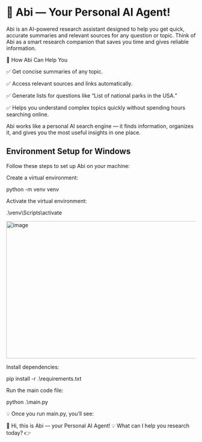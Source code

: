 # 🤖 Abi — Your Personal AI Agent!

Abi is an AI-powered research assistant designed to help you get quick, accurate summaries and relevant sources for any question or topic. Think of Abi as a smart research companion that saves you time and gives reliable information.

🔹 How Abi Can Help You

✅ Get concise summaries of any topic.

✅ Access relevant sources and links automatically.

✅ Generate lists for questions like “List of national parks in the USA.”

✅ Helps you understand complex topics quickly without spending hours searching online.

Abi works like a personal AI search engine — it finds information, organizes it, and gives you the most useful insights in one place.


## Environment Setup for Windows 

Follow these steps to set up Abi on your machine:


Create a virtual environment:

python -m venv venv



Activate the virtual environment:

.\venv\Scripts\activate


<img width="998" height="365" alt="image" src="https://github.com/user-attachments/assets/e55f7a92-1aeb-4de6-bc10-f90eb9e1b5b4" />


Install dependencies:

pip install -r .\requirements.txt



Run the main code file:

python .\main.py


💡 Once you run main.py, you’ll see:

🤖 Hi, this is Abi — your Personal AI Agent!
💡 What can I help you research today?
👉 <Type your query here>
